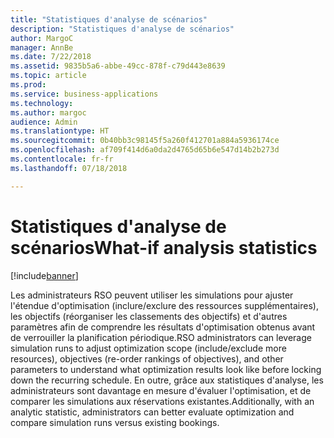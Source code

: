 ```yaml
---
title: "Statistiques d'analyse de scénarios"
description: "Statistiques d'analyse de scénarios"
author: MargoC
manager: AnnBe
ms.date: 7/22/2018
ms.assetid: 9835b5a6-abbe-49cc-878f-c79d443e8639
ms.topic: article
ms.prod: 
ms.service: business-applications
ms.technology: 
ms.author: margoc
audience: Admin
ms.translationtype: HT
ms.sourcegitcommit: 0b40bb3c98145f5a260f412701a884a5936174ce
ms.openlocfilehash: af709f414d6a0da2d4765d65b6e547d14b2b273d
ms.contentlocale: fr-fr
ms.lasthandoff: 07/18/2018

---
```

#  <a name="what-if-analysis-statistics"></a><span data-ttu-id="24efc-103">Statistiques d'analyse de scénarios</span><span class="sxs-lookup"><span data-stu-id="24efc-103">What-if analysis statistics</span></span>


[!include[banner](../../../../includes/banner.md)]

<span data-ttu-id="24efc-104">Les administrateurs RSO peuvent utiliser les simulations pour ajuster l'étendue d'optimisation (inclure/exclure des ressources supplémentaires), les objectifs (réorganiser les classements des objectifs) et d'autres paramètres afin de comprendre les résultats d'optimisation obtenus avant de verrouiller la planification périodique.</span><span class="sxs-lookup"><span data-stu-id="24efc-104">RSO administrators can leverage simulation runs to adjust optimization scope (include/exclude more resources), objectives (re-order rankings of objectives), and other parameters to understand what optimization results look like before locking down the recurring schedule.</span></span> <span data-ttu-id="24efc-105">En outre, grâce aux statistiques d'analyse, les administrateurs sont davantage en mesure d'évaluer l'optimisation, et de comparer les simulations aux réservations existantes.</span><span class="sxs-lookup"><span data-stu-id="24efc-105">Additionally, with an analytic statistic, administrators can better evaluate optimization and compare simulation runs versus existing bookings.</span></span>

